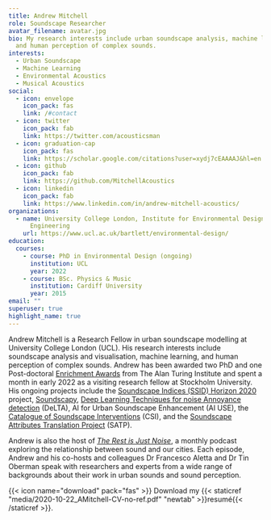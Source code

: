 ```yaml
---
title: Andrew Mitchell
role: Soundscape Researcher
avatar_filename: avatar.jpg
bio: My research interests include urban soundscape analysis, machine learning,
  and human perception of complex sounds.
interests:
  - Urban Soundscape
  - Machine Learning
  - Environmental Acoustics
  - Musical Acoustics
social:
  - icon: envelope
    icon_pack: fas
    link: /#contact
  - icon: twitter
    icon_pack: fab
    link: https://twitter.com/acousticsman
  - icon: graduation-cap
    icon_pack: fas
    link: https://scholar.google.com/citations?user=xydj7cEAAAAJ&hl=en
  - icon: github
    icon_pack: fab
    link: https://github.com/MitchellAcoustics
  - icon: linkedin
    icon_pack: fab
    link: https://www.linkedin.com/in/andrew-mitchell-acoustics/
organizations:
  - name: University College London, Institute for Environmental Design and
      Engineering
    url: https://www.ucl.ac.uk/bartlett/environmental-design/
education:
  courses:
    - course: PhD in Environmental Design (ongoing)
      institution: UCL
      year: 2022
    - course: BSc. Physics & Music
      institution: Cardiff University
      year: 2015
email: ""
superuser: true
highlight_name: true
---
```

Andrew Mitchell is a Research Fellow in urban soundscape modelling at University College London (UCL). His research interests include soundscape analysis and visualisation, machine learning, and human perception of complex sounds. Andrew has been awarded two PhD and one Post-doctoral [Enrichment Awards](https://www.turing.ac.uk/people/enrichment-students/andrew-mitchell) from The Alan Turing Institute and spent a month in early 2022 as a visiting research fellow at Stockholm University. His ongoing projects include the [Soundscape Indices (SSID) Horizon 2020](https://www.ucl.ac.uk/bartlett/environmental-design/research-projects/2022/jun/soundscape-indices-ssid) project, [Soundscapy](https://github.com/MitchellAcoustics/Soundscapy), [Deep Learning Techniques for noise Annoyance detection](https://andrew-mitchell.netlify.app/project/delta/) (DeLTA), AI for Urban Soundscape Enhancement (AI USE), the [Catalogue of Soundscape Interventions](https://soundscape-intervention.org/catalogue/) (CSI), and the [Soundscape Attributes Translation Project](https://andrew-mitchell.netlify.app/project/satp/) (SATP).

Andrew is also the host of *[The Rest is Just Noise](https://www.justnoisepod.com)*, a monthly podcast exploring the relationship between sound and our cities. Each episode, Andrew and his co-hosts and colleagues Dr Francesco Aletta and Dr Tin Oberman speak with researchers and experts from a wide range of backgrounds about their work in urban sounds and sound perception. 

{{< icon name="download" pack="fas" >}} Download my {{< staticref "media/2020-10-22_AMitchell-CV-no-ref.pdf" "newtab" >}}resumé{{< /staticref >}}.

<div id="buzzsprout-player-9152918"></div>
<script src="https://www.buzzsprout.com/1438372/9152918-lockdown-soundscapes-the-stockholm-syndrome-with-romain-rumpler.js?container_id=buzzsprout-player-9152918&player=small" type="text/javascript" charset="utf-8"></script>